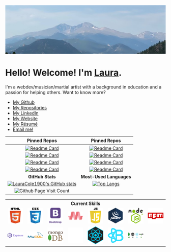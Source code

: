 <div align="center"><img src="assets/meeker-n-longs-narrow.jpg" alt="Header"></div>

# Hello! Welcome! I'm [Laura](https://lauracole1900.github.io/react-portfolio/).

I'm a webdev/musician/martial artist with a background in education and a passion for helping others. Want to know more?

* [My Github](https://github.com/LauraCole1900)
* [My Repositories](https://github.com/LauraCole1900?tab=repositories)
* [My LinkedIn](https://www.linkedin.com/in/laura-cole-3661b01b9/)
* [My Website](https://lauracole1900.github.io/react-portfolio/)
* [My Résumé](https://drive.google.com/file/d/1gOy3CkufWH_k_Y9dVFQYfZc955bPCT25/view?usp=sharing)
* [Email me!](mailto:lauracole1900@comcast.net)

|Pinned Repos|Pinned Repos|
|:---:|:---:|
|[![Readme Card](https://github-readme-stats.vercel.app/api/pin/?username=LauraCole1900&repo=react-portfolio&theme=blue-green)](https://github.com/LauraCole1900/react-portfolio)|[![Readme Card](https://github-readme-stats.vercel.app/api/pin/?username=LauraCole1900&repo=bcms&theme=blue-green)](https://github.com/LauraCole1900/bcms)|
|[![Readme Card](https://github-readme-stats.vercel.app/api/pin/?username=LauraCole1900&repo=conferencePlanner&theme=blue-green)](https://github.com/LauraCole1900/conferencePlanner)|[![Readme Card](https://github-readme-stats.vercel.app/api/pin/?username=LauraCole1900&repo=couchSurfers&theme=blue-green)](https://github.com/LauraCole1900/couchSurfers)|
|[![Readme Card](https://github-readme-stats.vercel.app/api/pin/?username=LauraCole1900&repo=tacoParty&theme=blue-green)](https://github.com/LauraCole1900/tacoParty)|[![Readme Card](https://github-readme-stats.vercel.app/api/pin/?username=LauraCole1900&repo=apiWeatherDashboard&theme=blue-green)](https://github.com/LauraCole1900/apiWeatherDashboard)|
|[![Readme Card](https://github-readme-stats.vercel.app/api/pin/?username=LauraCole1900&repo=mysqlEmployeeTracker&theme=blue-green)](https://github.com/LauraCole1900/mysqlEmployeeTracker)|[![Readme Card](https://github-readme-stats.vercel.app/api/pin/?username=LauraCole1900&repo=holiday-ecard-2020&theme=blue-green)](https://github.com/LauraCole1900/holiday-ecard-2020)|
|**GitHub Stats**|**Most-Used Languages**|
|[![LauraCole1900's GitHub stats](https://github-readme-stats.vercel.app/api?username=LauraCole1900&count_private=true&show-icons=true&theme=blue-green)](https://github.com/LauraCole1900/github-readme-stats)|[![Top Langs](https://github-readme-stats.vercel.app/api/top-langs/?username=LauraCole1900&layout=compact&theme=blue-green)](https://github.com/LauraCole1900/github-readme-stats)|
|![Github Page Visit Count](https://komarev.com/ghpvc/?username=LauraCole1900&color=brightgreen)||

<table border="0" align="center">
  <tbody>
    <tr>
      <th colspan="8">Current Skills</th>
    </tr>
    <tr>
      <td align="center" width=75px>
        <img src="assets/html5-icon.png" alt="HTML5">
      </td>
      <td align="center" width=75px>
        <img src="assets/css3-icon.png" alt="CSS3">
      </td>
      <td align="center" width=75px>
        <img src="assets/bootstrap-icon.png" alt="Bootstrap">
      </td>
      <td align="center" width=75px>
        <img src="assets/materialize-icon.png" alt="Materialize">
      </td>
      <td align="center" width=75px>
        <img src="assets/js-icon.png" alt="JavaScript">
      </td>
      <td align="center" width=75px>
        <img src="assets/jquery-icon.png" alt="jQuery">
      </td>
      <td align="center" width=75px>
        <img src="assets/nodejs-icon.png" alt="Node.js">
      </td>
      <td align="center" width=75px>
        <img src="assets/npm-icon.png" alt="npm">
      </td>
    </tr>
    <tr>
      <td align="center" width=75px>
        <img src="assets/expressjs-icon.png" alt="Express">
      </td>
      <td align="center" width=75px>
        <img src="assets/mysql-icon.png" alt="MySQL">
      </td>
      <td align="center" width=75px>
        <img src="assets/mongodb-icon.png" alt="MongoDB">
      </td>
      <td align="center" width=75px>
        <img src="assets/GitHub-Mark-Light-120px-plus.png" alt="GitHub">
      </td>
      <td align="center" width=75px>
        <img src="assets/react-icon.png" alt="React">
      </td>
      <td align="center" width=75px>
        <img src="assets/react-bootstrap-icon.png" alt="React-Bootstrap">
      </td>
      <td align="center" width=75px>
        <img src="assets/MERN-icon.png" alt="MERN Stack">
      </td>
    </tr>
  </tbody>
</table>